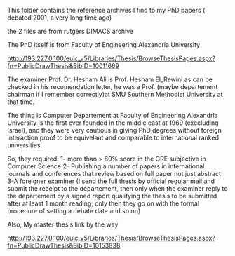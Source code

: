 This folder contains the reference archives I find to my PhD papers ( debated 2001, a very long time ago)

the 2 files are from rutgers DIMACS archive

The PhD itself is from Faculty of Engineering Alexandria University

http://193.227.0.100/eulc_v5/Libraries/Thesis/BrowseThesisPages.aspx?fn=PublicDrawThesis&BibID=10011669

The examiner Prof. Dr. Hesham Ali is Prof. Hesham El_Rewini as can be checked in his recomendation letter, he was a Prof. (maybe departement chairman if I remember correctly)at SMU Southern Methodist University at that time. 

The thing is Computer Departement at Faculty of Engineering Alexandria University is the first ever founded in the middle east at 1969 (execluding Israel), and they were very cautious in giving PhD degrees without foreign interaction proof to be equivelant and comparable to international ranked universities.

So, they required:
1- more than > 80% score in the GRE subjective in Computer Science
2- Publishing a number of papers in international journals and conferences that review based on full paper not just abstract
3-A foreigner examiner (I send the full thesis by official regular mail and submit the receipt to the departement, then only when the examiner reply to the departement by a signed report qualifying the thesis to be submitted after at least 1 month reading, only then they go on with the formal procedure of setting a debate date and so on)


Also, My master thesis link by the way

http://193.227.0.100/eulc_v5/Libraries/Thesis/BrowseThesisPages.aspx?fn=PublicDrawThesis&BibID=10153838
